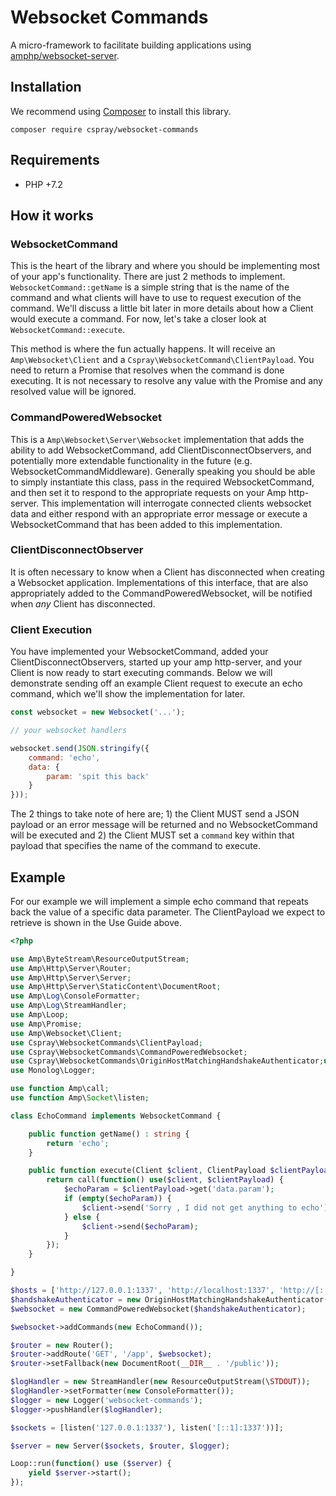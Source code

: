 # Websocket Commands

A micro-framework to facilitate building applications using [amphp/websocket-server].

## Installation

We recommend using [Composer] to install this library.

```
composer require cspray/websocket-commands
```

## Requirements

- PHP +7.2

## How it works

### WebsocketCommand

This is the heart of the library and where you should be implementing most of your app's functionality. There are just 2 
methods to implement. `WebsocketCommand::getName` is a simple string that is the name of the command and what clients 
will have to use to request execution of the command. We'll discuss a little bit later in more details about how a 
Client would execute a command. For now, let's take a closer look at `WebsocketCommand::execute`.

This method is where the fun actually happens. It will receive an `Amp\Websocket\Client` and a 
`Cspray\WebsocketCommand\ClientPayload`. You need to return a Promise that resolves when the command is done executing. 
It is not necessary to resolve any value with the Promise and any resolved value will be ignored.

### CommandPoweredWebsocket

This is a `Amp\Websocket\Server\Websocket` implementation that adds the ability to add WebsocketCommand, add 
ClientDisconnectObservers, and potentially more extendable functionality in the future (e.g. WebsocketCommandMiddleware).
Generally speaking you should be able to simply instantiate this class, pass in the required WebsocketCommand, and 
then set it to respond to the appropriate requests on your Amp http-server. This implementation will interrogate 
connected clients websocket data and either respond with an appropriate error message or execute a WebsocketCommand that 
has been added to this implementation.

### ClientDisconnectObserver

It is often necessary to know when a Client has disconnected when creating a Websocket application. Implementations of 
this interface, that are also appropriately added to the CommandPoweredWebsocket, will be notified when _any_ Client has 
disconnected.

### Client Execution

You have implemented your WebsocketCommand, added your ClientDisconnectObservers, started up your amp http-server, and 
your Client is now ready to start executing commands. Below we will demonstrate sending off an example Client request to 
execute an echo command, which we'll show the implementation for later.

```js
const websocket = new Websocket('...');

// your websocket handlers

websocket.send(JSON.stringify({
    command: 'echo',
    data: {
        param: 'spit this back'
    }    
}));
```

The 2 things to take note of here are; 1) the Client MUST send a JSON payload or an error message will be returned and 
no WebsocketCommand will be executed and 2) the Client MUST set a `command` key within that payload that specifies the 
name of the command to execute.

## Example

For our example we will implement a simple echo command that repeats back the value of a specific data parameter. The 
ClientPayload we expect to retrieve is shown in the Use Guide above.

```php
<?php

use Amp\ByteStream\ResourceOutputStream;
use Amp\Http\Server\Router;
use Amp\Http\Server\Server;
use Amp\Http\Server\StaticContent\DocumentRoot;
use Amp\Log\ConsoleFormatter;
use Amp\Log\StreamHandler;
use Amp\Loop;
use Amp\Promise;
use Amp\Websocket\Client;
use Cspray\WebsocketCommands\ClientPayload;
use Cspray\WebsocketCommands\CommandPoweredWebsocket;
use Cspray\WebsocketCommands\OriginHostMatchingHandshakeAuthenticator;use Cspray\WebsocketCommands\WebsocketCommand;
use Monolog\Logger;

use function Amp\call;
use function Amp\Socket\listen;

class EchoCommand implements WebsocketCommand {

    public function getName() : string {
        return 'echo';
    }

    public function execute(Client $client, ClientPayload $clientPayload) : Promise {
        return call(function() use($client, $clientPayload) {
            $echoParam = $clientPayload->get('data.param');
            if (empty($echoParam)) {
                $client->send('Sorry , I did not get anything to echo');
            } else {
                $client->send($echoParam);
            }       
        }); 
    }

}

$hosts = ['http://127.0.0.1:1337', 'http://localhost:1337', 'http://[::1]:1337'];
$handshakeAuthenticator = new OriginHostMatchingHandshakeAuthenticator($hosts)
$websocket = new CommandPoweredWebsocket($handshakeAuthenticator);

$websocket->addCommands(new EchoCommand());

$router = new Router();
$router->addRoute('GET', '/app', $websocket);
$router->setFallback(new DocumentRoot(__DIR__ . '/public'));

$logHandler = new StreamHandler(new ResourceOutputStream(\STDOUT));
$logHandler->setFormatter(new ConsoleFormatter());
$logger = new Logger('websocket-commands');
$logger->pushHandler($logHandler);

$sockets = [listen('127.0.0.1:1337'), listen('[::1]:1337'))];

$server = new Server($sockets, $router, $logger);

Loop::run(function() use ($server) {
    yield $server->start();
});
```

[amphp/websocket-server]: https://github.com/amphp/websocket-server
[Composer]: https://getcomposer.org
